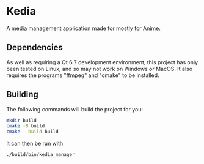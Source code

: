 # Kedia 

A media management application made for mostly for Anime.

## Dependencies

As well as requiring a Qt 6.7 development environment, this project has only been
tested on Linux, and so may not work on Windows or MacOS. It also requires the programs
"ffmpeg" and "cmake" to be installed.

## Building

The following commands will build the project for you:

```bash
mkdir build
cmake -B build
cmake --build build
```

It can then be run with

```bash
./build/bin/kedia_manager
```
